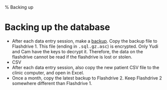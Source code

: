% Backing up

# Backing up the database

 * After each data entry session, make a <a
              href="cgi/run">backup</a>. Copy the backup file to
              Flashdrive 1. This file (ending in <tt>.sql.gz.asc</tt>)
              is encrypted. Only Yudi and Cam have the keys to decrypt
              it. Therefore, the data on the flashdrive cannot be read
              if the flashdrive is lost or stolen.
 * CSV
  * After each data entry session, also copy the new patient
              CSV file to the clinic computer, and open in Excel.
 * Once a month, copy the latest backup to Flashdrive
              2. Keep Flashdrive 2 somewhere different than Flashdrive
              1.
